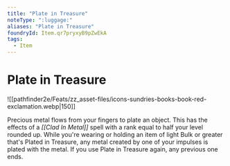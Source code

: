 ```yaml
---
title: "Plate in Treasure"
noteType: ":luggage:"
aliases: "Plate in Treasure"
foundryId: Item.qr7pryxyB9pZwEkA
tags:
  - Item
---
```


# Plate in Treasure
![[pathfinder2e/Feats/zz_asset-files/icons-sundries-books-book-red-exclamation.webp|150]]

Precious metal flows from your fingers to plate an object. This has the effects of a _[[Clad In Metal]]_ spell with a rank equal to half your level rounded up. While you're wearing or holding an item of light Bulk or greater that's Plated in Treasure, any metal created by one of your impulses is plated with the metal. If you use Plate in Treasure again, any previous one ends.
